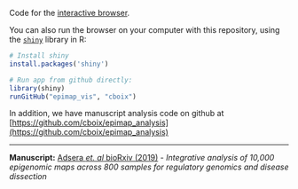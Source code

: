 Code for the [interactive browser](https://cboix.shinyapps.io/epimap_vis/).

You can also run the browser on your computer with this repository, using the [`shiny`](https://shiny.rstudio.com/) library in R:

```R
# Install shiny
install.packages('shiny')

# Run app from github directly:
library(shiny)
runGitHub("epimap_vis", "cboix")
```

In addition, we have manuscript analysis code on github at [https://github.com/cboix/epimap_analysis](https://github.com/cboix/epimap_analysis)

---

**Manuscript:** [Adsera _et. al_ bioRxiv (2019)](https://www.biorxiv.org/content/10.1101/810291v2) - _Integrative analysis of 10,000 epigenomic maps across 800 samples for regulatory genomics and disease dissection_
